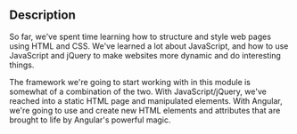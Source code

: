 <!-- Importing Angular into each module until changes to portal have been made -->
<script src="https://ajax.googleapis.com/ajax/libs/angularjs/1.4.0/angular.js"></script>


<section class="module-section" name="Description">&nbsp;</section>

## Description

So far, we've spent time learning how to structure and style web pages using HTML and CSS. We've learned a lot about JavaScript, and how to use JavaScript and jQuery to make websites more dynamic and do interesting things.

The framework we're going to start working with in this module is somewhat of a combination of the two. With JavaScript/jQuery, we've reached into a static HTML page and manipulated elements. With Angular, we're going to use and create new HTML elements and attributes that are brought to life by Angular's powerful magic.


